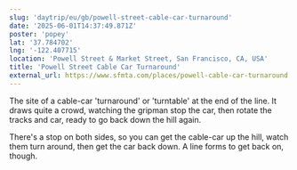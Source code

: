 ```yaml
---
slug: 'daytrip/eu/gb/powell-street-cable-car-turnaround'
date: '2025-06-01T14:37:49.871Z'
poster: 'popey'
lat: '37.784702'
lng: '-122.407715'
location: 'Powell Street & Market Street, San Francisco, CA, USA'
title: 'Powell Street Cable Car Turnaround'
external_url: https://www.sfmta.com/places/powell-cable-car-turnaround
---
```

The site of a cable-car 'turnaround' or 'turntable' at the end of the line. It draws quite a crowd, watching the gripman stop the car, then rotate the tracks and car, ready to go back down the hill again. 

There's a stop on both sides, so you can get the cable-car up the hill, watch them turn around, then get the car back down. A line forms to get back on, though.